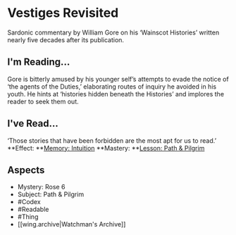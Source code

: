 # Vestiges Revisited
Sardonic commentary by William Gore on his ‘Wainscot Histories’ written nearly five decades after its publication. 
## I'm Reading...
Gore is bitterly amused by his younger self’s attempts to evade the notice of ‘the agents of the Duties,’ elaborating routes of inquiry he avoided in his youth. He hints at ‘histories hidden beneath the Histories’ and implores the reader to seek them out.
## I've Read...
‘Those stories that have been forbidden are the most apt for us to read.’
**Effect: **[Memory: Intuition](https://uadaf.theevilroot.xyz/rowenarium/element/mem.intuition)
**Mastery: **[Lesson: Path & Pilgrim](https://uadaf.theevilroot.xyz/rowenarium/element/x.path.pilgrim)
## Aspects
- Mystery: Rose 6
- Subject: Path & Pilgrim
- #Codex
- #Readable
- #Thing
- [[wing.archive|Watchman's Archive]]